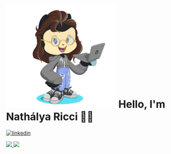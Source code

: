 <img src="octocat-me.png" width="300px"> Hello, I'm Nathálya Ricci 👩🏻
=====================================

[![linkedin](https://img.shields.io/badge/linkedin-informational?style=for-the-badge&logo=linkedin&logoColor=white)](https://www.linkedin.com/in/nathalya-ricci/)


<div>
<a href="https://github.com/nathalya-ricci">
<img height="180em" src="https://github-readme-stats.vercel.app/api/top-langs/?username=nathalya-ricci&layout=compact&langs_count=7&theme=dracula"/>
<img height="180em" src="https://github-readme-stats.vercel.app/api?username=nathalya-ricci&show_icons=true&theme=dracula&include_all_commits=true&count_private=true"/>
</div>
